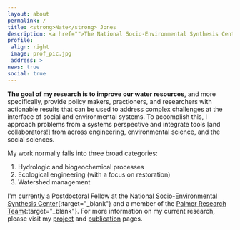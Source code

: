 ```yaml
---
layout: about
permalink: /
title: <strong>Nate</strong> Jones
description: <a href="">The National Socio-Environmental Synthesis Center</a>. University of Maryland
profile:
 align: right
 image: prof_pic.jpg
 address: >
news: true
social: true
---
```


**The goal of my research is to improve our water resources**, and more specifically, provide policy makers, practioners, and researchers with actionable results that can be used to address complex challenges at the interface of social and environmental systems. To accomplish this, I approach problems from a systems perspective and integrate tools [and collaborators!] from across engineering, environmental science, and the social sciences.  

My work normally falls into three broad categories: 
1. Hydrologic and biogeochemical processes
2. Ecological engineering (with a focus on restoration)
3. Watershed management

I'm currently a Postdoctoral Fellow at the [National Socio-Environmental Synthesis Center](https://www.sesync.org/users/njones){:target="\_blank"} and a member of the [Palmer Research Team](https://palmerlab.umd.edu/){:target="\_blank"}. For more information on my current research, please visit my [project](/projects) and [publication](/publications) pages.    